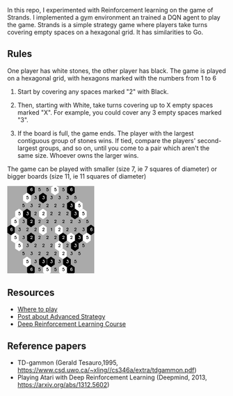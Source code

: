 In this repo, I experimented with Reinforcement learning on the game of Strands.
I implemented a gym environment an trained a DQN agent to play the game.
Strands is a simple strategy game where players take turns covering empty spaces on a hexagonal grid. It has similarities to Go.

## Rules
One player has white stones, the other player has black. The game is played on a hexagonal grid, with hexagons marked with the numbers from 1 to 6

1. Start by covering any spaces marked "2" with Black.

2. Then, starting with White, take turns covering up to X empty spaces marked "X". For example, you could cover any 3 empty spaces marked "3".

3. If the board is full, the game ends. The player with the largest contiguous group of stones wins. If tied, compare the players' second-largest groups, and so on, until you come to a pair which aren't the same size. Whoever owns the larger wins.

The game can be played with smaller (size 7, ie 7 squares of diameter) or bigger boards (size 11, ie 11 squares of diameter)

<img src="image.png" width=200>

## Resources
- [Where to play](https://en.boardgamearena.com/gamepanel?game=strands)
- [Post about Advanced Strategy](https://boardgamegeek.com/thread/3114220/strands-strategy-primer)
- [Deep Reinforcement Learning Course](https://huggingface.co/learn/deep-rl-course/unit0/introduction)

## Reference papers

- TD-gammon (Gerald Tesauro,1995, https://www.csd.uwo.ca/~xling//cs346a/extra/tdgammon.pdf)
- Playing Atari with Deep Reinforcement Learning (Deepmind, 2013, https://arxiv.org/abs/1312.5602)